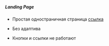 ##### Landing Page 

- Простая одностраничная страница [ссылка](https://okazaki87.github.io/Master-Stroi/)
* Без адаптива
+ Кнопки и ссылки не работают

